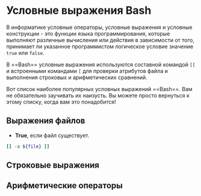 # Условные выражения Bash

В информатике условные операторы, условные выражения и условные конструкции - это функции языка программирования, которые выполняют различные вычисления или действия в зависимости от того, принимает ли указанное программистом логическое условие значение `true` или `false`.

В ==Bash== условные выражения используются составной командой `[[` и встроенными командами `[` для проверки атрибутов файла и выполнения строковых и арифметических сравнений.

Вот список наиболее популярных условных выражений ==Bash==. Вам не обязательно заучивать их наизусть. Вы можете просто вернуться к этому списку, когда вам это понадобится!

## Выражения файлов

- **True**, если файл существует.

```bash
[[ -a ${file} ]]
```

## Строковые выражения

## Арифметические операторы